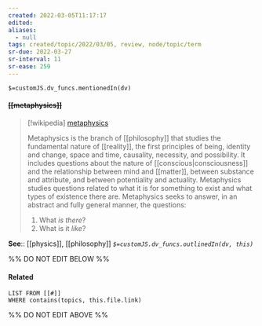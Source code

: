 ```yaml
---
created: 2022-03-05T11:17:17 
edited: 
aliases:
  - null
tags: created/topic/2022/03/05, review, node/topic/term
sr-due: 2022-03-27
sr-interval: 11
sr-ease: 259
---
```

`$=customJS.dv_funcs.mentionedIn(dv)`

#### <s class="topic-title">[[metaphysics]]</s>

> [!wikipedia] [metaphysics](https://en.wikipedia.org/wiki/Metaphysics)
> 
> Metaphysics is the branch of [[philosophy]] that studies the fundamental nature of [[reality]], the first principles of being, identity and change, space and time, causality, necessity, and possibility.
> It includes questions about the nature of [[conscious|consciousness]] and the relationship between mind and [[matter]], between substance and attribute, and between potentiality and actuality.
> Metaphysics studies questions related to what it is for something to exist and what types of existence there are. Metaphysics seeks to answer, in an abstract and fully general manner, the questions:
> 
> 1.  What _is there_?
> 2.  What is it _like_?
> 


**See**:: [[physics]], [[philosophy]]
*`$=customJS.dv_funcs.outlinedIn(dv, this)`*

%% DO NOT EDIT BELOW %%

#### Related 

```dataview
LIST FROM [[#]]
WHERE contains(topics, this.file.link)
```
%% DO NOT EDIT ABOVE %%
